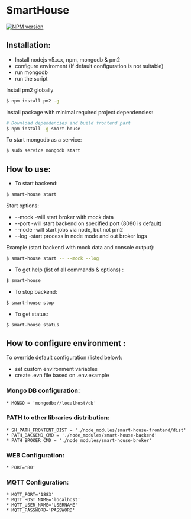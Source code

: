 # SmartHouse
<span class="badge-npmversion"><a href="https://npmjs.org/package/smart-house" title="View this project on NPM"><img src="https://img.shields.io/npm/v/badges.svg" alt="NPM version" /></a></span>

## Installation:
* Install nodejs v5.x.x, npm, mongodb & pm2
* configure enviroment (If default configuration is not suitable)
* run mongodb
* run the script

Install pm2 globally
```sh
$ npm install pm2 -g
```

Install package with minimal required project dependencies:
```sh
# Download dependencies and build frontend part
$ npm install -g smart-house
```

To start mongodb as a service:
```sh
$ sudo service mongodb start
```

## How to use:
- To start backend:
```sh
$ smart-house start
```

Start options:
-    --mock -will start broker with mock data
-    --port <n> -will start backend on specified port (8080 is default)
-    --node -will start jobs via node, but not pm2
-    --log -start process in node mode and out broker logs

Example (start backend with mock data and console output):
```sh
$ smart-house start -- --mock --log
```

- To get help (list of all commands & options) :
```sh
$ smart-house
```

- To stop backend:
```sh
$ smart-house stop
```

- To get status:
```sh
$ smart-house status
```

## How to configure environment :
To override default configuration (listed below):
- set custom environment variables
- create .evn file based on .env.example

### Mongo DB configuration:
    * MONGO = 'mongodb://localhost/db'    

### PATH to other libraries distribution:
    * SH_PATH_FRONTENT_DIST = './node_modules/smart-house-frontend/dist'
    * PATH_BACKEND_CMD = './node_modules/smart-house-backend'
    * PATH_BROKER_CMD = './node_modules/smart-house-broker'

### WEB Configuration:
    * PORT='80'

### MQTT Configuration:
    * MQTT_PORT='1883'
    * MQTT_HOST_NAME='localhost'
    * MQTT_USER_NAME='USERNAME'
    * MQTT_PASSWORD='PASSWORD'
